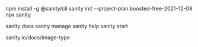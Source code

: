 npm install -g @sanity/cli 
sanity init --project-plan boosted-free-2021-12-08
npx sanity

sanity docs 
sanity manage 
sanity help 
sanity start

sanity.io/docs/image-type